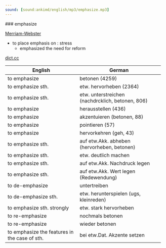 ```yaml
---
sound: [sound:ankimd/english/mp3/emphasize.mp3]
---
```


\### emphasize

[Merriam-Webster](https://www.merriam-webster.com/dictionary/emphasize)

- to place emphasis on : stress
    - emphasized the need for reform

[dict.cc](https://www.dict.cc/emphasize)

| English        | German       |
| -------------- | ------------ |
| to emphasize | betonen (4259) |
| to emphasize sth. | etw. hervorheben (2364) |
| to emphasize sth. | etw. unterstreichen (nachdrcklich, betonen, 806) |
| to emphasize | herausstellen (436) |
| to emphasize | akzentuieren (betonen, 88) |
| to emphasize | pointieren (57) |
| to emphasize | hervorkehren (geh, 43) |
| to emphasize sth. | auf etw.Akk. abheben (hervorheben, betonen) |
| to emphasize sth. | etw. deutlich machen |
| to emphasize sth. | auf etw.Akk. Nachdruck legen |
| to emphasize sth. | auf etw.Akk. Wert legen (Redewendung) |
| to de-emphasize | untertreiben |
| to de-emphasize sth. | etw. herunterspielen (ugs, kleinreden) |
| to emphasize sth. strongly | etw. stark hervorheben |
| to re-emphasize | nochmals betonen |
| to re-emphasize | wieder betonen |
| to emphasize the features in the case of sth. | bei etw.Dat. Akzente setzen |
